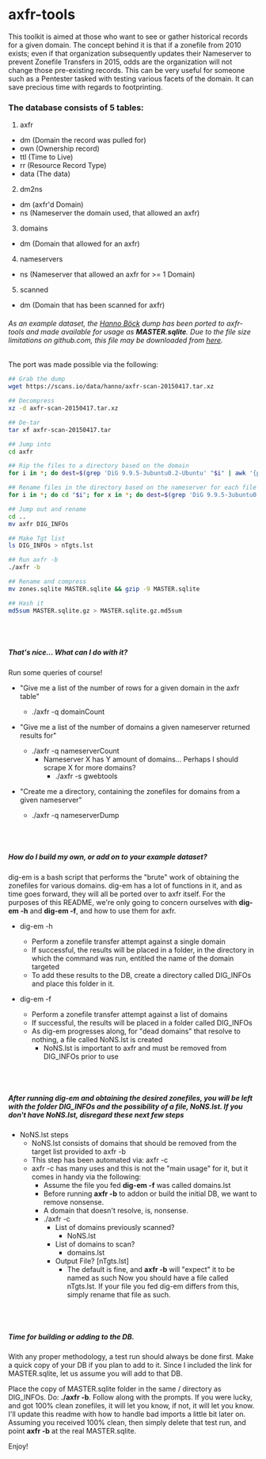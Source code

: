 # axfr-tools

This toolkit is aimed at those who want to see or gather historical records for a given domain.  The concept behind it is that if a zonefile from 2010 exists; even if that organization subsequently updates their Nameserver to prevent Zonefile Transfers in 2015, odds are the organization will not change those pre-existing records.  This can be very useful for someone such as a Pentester tasked with testing various facets of the domain.  It can save precious time with regards to footprinting.

### The database consists of 5 tables:
1. axfr
  - dm (Domain the record was pulled for)
  - own (Ownership record)
  - ttl (Time to Live)
  - rr (Resource Record Type)
  - data (The data)

2. dm2ns
  - dm (axfr'd Domain)
  - ns (Nameserver the domain used, that allowed an axfr)

3. domains
  - dm (Domain that allowed for an axfr)

4. nameservers
  - ns (Nameserver that allowed an axfr for >= 1 Domain)

5. scanned
  - dm (Domain that has been scanned for axfr)

###### As an example dataset, the  <a href="https://scans.io/study/hanno-axfr">Hanno Böck</a> dump has been ported to axfr-tools and made available for usage as <b>MASTER.sqlite</b>.  Due to the file size limitations on github.com, this file may be downloaded from <a href="http://ethicalreporting.org/axfr-tools/MASTER.sqlite.gz">here</a>.

The port was made possible via the following:
```bash
## Grab the dump
wget https://scans.io/data/hanno/axfr-scan-20150417.tar.xz

## Decompress
xz -d axfr-scan-20150417.tar.xz

## De-tar
tar xf axfr-scan-20150417.tar

## Jump into
cd axfr

## Rip the files to a directory based on the domain
for i in *; do dest=$(grep 'DiG 9.9.5-3ubuntu0.2-Ubuntu' "$i" | awk '{print $9}'); mkdir -p "$dest"; mv "$i" "$dest"; done

## Rename files in the directory based on the nameserver for each file
for i in *; do cd "$i"; for x in *; do dest=$(grep 'DiG 9.9.5-3ubuntu0.2-Ubuntu' "$x" | awk '{print $10}' | cut -d\@ -f2 | sed 's/\.$//'); mv "$x" "$dest"; done; cd ..; done

## Jump out and rename
cd ..
mv axfr DIG_INFOs

## Make Tgt list
ls DIG_INFOs > nTgts.lst

## Run axfr -b
./axfr -b

## Rename and compress
mv zones.sqlite MASTER.sqlite && gzip -9 MASTER.sqlite

## Hash it
md5sum MASTER.sqlite.gz > MASTER.sqlite.gz.md5sum

```

<br></br>
##### That's nice...  What can I do with it?
Run some queries of course!

- "Give me a list of the number of rows for a given domain in the axfr table"
  - ./axfr -q domainCount

- "Give me a list of the number of domains a given nameserver returned results for"
  - ./axfr -q nameserverCount
    - Nameserver X has Y amount of domains...  Perhaps I should scrape X for more domains?
      - ./axfr -s gwebtools

- "Create me a directory, containing the zonefiles for domains from a given nameserver"
  - ./axfr -q nameserverDump

<br></br>
##### How do I build my own, or add on to your example dataset?
dig-em is a bash script that performs the "brute" work of obtaining the zonefiles for various domains.  dig-em has a lot of functions in it, and as time goes forward, they will all be ported over to axfr itself.  For the purposes of this README, we're only going to concern ourselves with <b>dig-em -h</b> and <b>dig-em -f</b>, and how to use them for axfr.

- dig-em -h
  - Perform a zonefile transfer attempt against a single domain
  - If successful, the results will be placed in a folder, in the directory in which the command was run, entitled the name of the domain targeted
  - To add these results to the DB, create a directory called DIG_INFOs and place this folder in it.

- dig-em -f
  - Perform a zonefile transfer attempt against a list of domains
  - If successful, the results will be placed in a folder called DIG_INFOs
  - As dig-em progresses along, for "dead domains" that resolve to nothing, a file called NoNS.lst is created
    - NoNS.lst is important to axfr and must be removed from DIG_INFOs prior to use

<br></br>
##### After running dig-em and obtaining the desired zonefiles, you will be left with the folder DIG_INFOs and the possibility of a file, NoNS.lst.  If you don't have NoNS.lst, disregard these next few steps

- NoNS.lst steps
  - NoNS.lst consists of domains that should be removed from the target list provided to axfr -b
  - This step has been automated via: axfr -c
  - axfr -c has many uses and this is not the "main usage" for it, but it comes in handy via the following:
    - Assume the file you fed <b>dig-em -f</b> was called domains.lst
    - Before running <b>axfr -b</b> to addon or build the initial DB, we want to remove nonsense.
    - A domain that doesn't resolve, is, nonsense.
    - ./axfr -c
      - List of domains previously scanned?
        - NoNS.lst
      - List of domains to scan?
        - domains.lst
      - Output File? [nTgts.lst]
        - The default is fine, and <b>axfr -b</b> will "expect" it to be named as such
Now you should have a file called nTgts.lst.  If your file you fed dig-em differs from this, simply rename that file as such.  

<br></br>
##### Time for building or adding to the DB.

With any proper methodology, a test run should always be done first.  Make a quick copy of your DB if you plan to add to it.  Since I included the link for MASTER.sqlite, let us assume you will add to that DB.

Place the copy of MASTER.sqlite folder in the same / directory as DIG_INFOs.  Do: <b>./axfr -b</b>.  Follow along with the prompts.  If you were lucky, and got 100% clean zonefiles, it will let you know, if not, it will let you know.  I'll update this readme with how to handle bad imports a little bit later on.  Assuming you received 100% clean, then simply delete that test run, and point <b>axfr -b</b> at the real MASTER.sqlite.

Enjoy!



